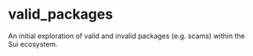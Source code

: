 # valid_packages
An initial exploration of valid and invalid packages (e.g. scams) within the Sui ecosystem.

